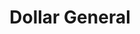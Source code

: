 ---
title: "Dollar General"
url: /sterling-heights/dollar-general-van-dyke-avenue/
shop: variety store
---